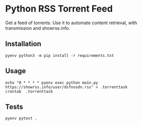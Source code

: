 # Python RSS Torrent Feed
Get a feed of torrents. Use it to automate content retrieval, with transmission and showrss.info.
## Installation
```shell
pyenv python3 -m pip install -r requirements.txt
```
## Usage
```shell
echo "0 * * * * pyenv exec python main.py https://showrss.info/user/dsfnosdn.rss" > .torrenttask
crontab  .torrenttask
```
## Tests
```shell
pyenv pytest .
```